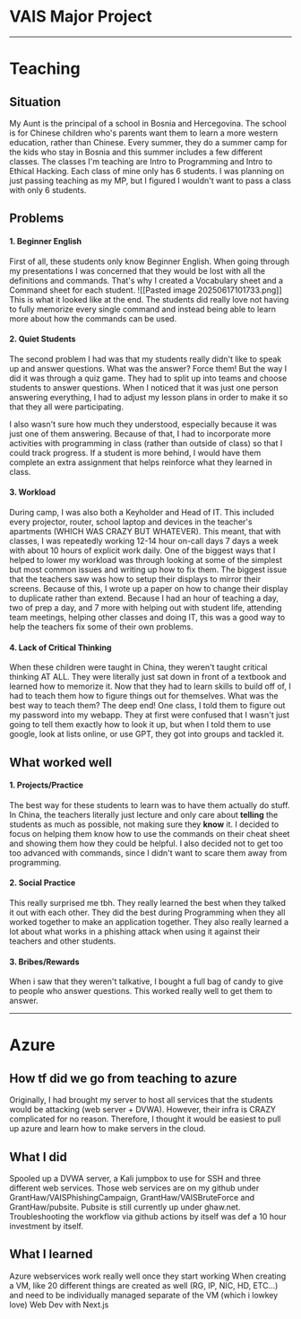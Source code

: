# VAIS Major Project

---
# Teaching
## Situation
My Aunt is the principal of a school in Bosnia and Hercegovina. The school is for Chinese children who's parents want them to learn a more western education, rather than Chinese. Every summer, they do a summer camp for the kids who stay in Bosnia and this summer includes a few different classes. The classes I'm teaching are Intro to Programming and Intro to Ethical Hacking. Each class of mine only has 6 students. I was planning on just passing teaching as my MP, but I figured I wouldn't want to pass a class with only 6 students. 

## Problems
#### 1. Beginner English
First of all, these students only know Beginner English. When going through my presentations I was concerned that they would be lost with all the definitions and commands. That's why I created a Vocabulary sheet and a Command sheet for each student.
![[Pasted image 20250617101733.png]]
This is what it looked like at the end. The students did really love not having to fully memorize every single command and instead being able to learn more about how the commands can be used.

#### 2. Quiet Students
The second problem I had was that my students really didn't like to speak up and answer questions. What was the answer? Force them! But the way I did it was through a quiz game. They had to split up into teams and choose students to answer questions. When I noticed that it was just one person answering everything, I had to adjust my lesson plans in order to make it so that they all were participating. 

I also wasn't sure how much they understood, especially because it was just one of them answering. Because of that, I had to incorporate more activities with programming in class (rather than outside of class) so that I could track progress. If a student is more behind, I would have them complete an extra assignment that helps reinforce what they learned in class.

#### 3. Workload
During camp, I was also both a Keyholder and Head of IT. This included every projector, router, school laptop and devices in the teacher's apartments (WHICH WAS CRAZY BUT WHATEVER). This meant, that with classes, I was repeatedly working 12-14 hour on-call days 7 days a week with about 10 hours of explicit work daily. One of the biggest ways that I helped to lower my workload was through looking at some of the simplest but most common issues and writing up how to fix them. The biggest issue that the teachers saw was how to setup their displays to mirror their screens. Because of this, I wrote up a paper on how to change their display to duplicate rather than extend. Because I had an hour of teaching a day, two of prep a day, and 7 more with helping out with student life, attending team meetings, helping other classes and doing IT, this was a good way to help the teachers fix some of their own problems.

#### 4. Lack of Critical Thinking
When these children were taught in China, they weren't taught critical thinking AT ALL. They were literally just sat down in front of a textbook and learned how to memorize it. Now that they had to learn skills to build off of, I had to teach them how to figure things out for themselves. What was the best way to teach them? The deep end! One class, I told them to figure out my password into my webapp. They at first were confused that I wasn't just going to tell them exactly how to look it up, but when I told them to use google, look at lists online, or use GPT, they got into groups and tackled it. 

## What worked well
#### 1. Projects/Practice
The best way for these students to learn was to have them actually do stuff. In China, the teachers literally just lecture and only care about **telling** the students as much as possible, not making sure they **know** it. I decided to focus on helping them know how to use the commands on their cheat sheet and showing them how they could be helpful. I also decided not to get too too advanced with commands, since I didn't want to scare them away from programming.

#### 2. Social Practice
This really surprised me tbh. They really learned the best when they talked it out with each other. They did the best during Programming when they all worked together to make an application together. They also really learned a lot about what works in a phishing attack when using it against their teachers and other students.

#### 3. Bribes/Rewards
When i saw that they weren't talkative, I bought a full bag of candy to give to people who answer questions. This worked really well to get them to answer.

---
# Azure
## How tf did we go from teaching to azure

Originally, I had brought my server to host all services that the students would be attacking (web server + DVWA). However, their infra is CRAZY complicated for no reason. Therefore, I thought it would be easiest to pull up azure and learn how to make servers in the cloud.

## What I did

Spooled up a DVWA server, a Kali jumpbox to use for SSH and three different web services. Those web services are on my github under GrantHaw/VAISPhishingCampaign, GrantHaw/VAISBruteForce and GrantHaw/pubsite. Pubsite is still currently up under ghaw.net. Troubleshooting the workflow via github actions by itself was def a 10 hour investment by itself.

## What I learned

Azure webservices work really well once they start working
When creating a VM, like 20 different things are created as well (RG, IP, NIC, HD, ETC...) and need to be individually managed separate of the VM (which i lowkey love)
Web Dev with Next.js




